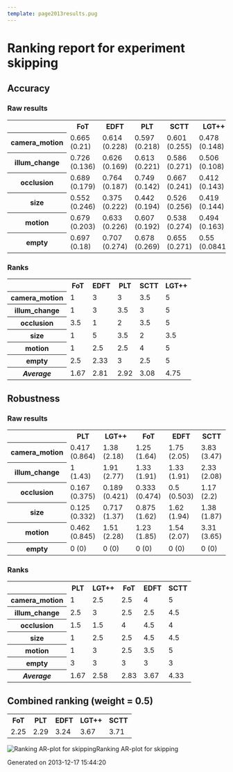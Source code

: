 ```yaml
---
template: page2013results.pug
---
```

<div class='results'>
<h1 class="caption">Ranking report for experiment skipping</h1>
<h2>Accuracy</h2>
<h3>Raw results</h3>
<div class="table"><table>
<tr><th>&nbsp;</th><th>FoT</th><th>EDFT</th><th>PLT</th><th>SCTT</th><th>LGT++</th></tr>
<tr><th>camera_motion</th><td>0.665 (0.21)</td><td>0.614 (0.228)</td><td>0.597 (0.218)</td><td>0.601 (0.255)</td><td>0.478 (0.148)</td></tr>
<tr><th>illum_change</th><td>0.726 (0.136)</td><td>0.626 (0.169)</td><td>0.613 (0.221)</td><td>0.586 (0.271)</td><td>0.506 (0.108)</td></tr>
<tr><th>occlusion</th><td>0.689 (0.179)</td><td>0.764 (0.187)</td><td>0.749 (0.142)</td><td>0.667 (0.241)</td><td>0.412 (0.143)</td></tr>
<tr><th>size</th><td>0.552 (0.246)</td><td>0.375 (0.222)</td><td>0.442 (0.194)</td><td>0.526 (0.256)</td><td>0.419 (0.144)</td></tr>
<tr><th>motion</th><td>0.679 (0.203)</td><td>0.633 (0.226)</td><td>0.607 (0.192)</td><td>0.538 (0.274)</td><td>0.494 (0.163)</td></tr>
<tr><th>empty</th><td>0.697 (0.18)</td><td>0.707 (0.274)</td><td>0.678 (0.269)</td><td>0.655 (0.271)</td><td>0.55 (0.0841)</td></tr>
</table>
</div><h3>Ranks</h3>
<div class="table"><table>
<tr><th>&nbsp;</th><th>FoT</th><th>EDFT</th><th>PLT</th><th>SCTT</th><th>LGT++</th></tr>
<tr><th>camera_motion</th><td>1</td><td>3</td><td>3</td><td>3.5</td><td>5</td></tr>
<tr><th>illum_change</th><td>1</td><td>3</td><td>3.5</td><td>3</td><td>5</td></tr>
<tr><th>occlusion</th><td>3.5</td><td>1</td><td>2</td><td>3.5</td><td>5</td></tr>
<tr><th>size</th><td>1</td><td>5</td><td>3.5</td><td>2</td><td>3.5</td></tr>
<tr><th>motion</th><td>1</td><td>2.5</td><td>2.5</td><td>4</td><td>5</td></tr>
<tr><th>empty</th><td>2.5</td><td>2.33</td><td>3</td><td>2.5</td><td>5</td></tr>
<tr><th><em>Average</em></th><td>1.67</td><td>2.81</td><td>2.92</td><td>3.08</td><td>4.75</td></tr>
</table>
</div><h2>Robustness</h2>
<h3>Raw results</h3>
<div class="table"><table>
<tr><th>&nbsp;</th><th>PLT</th><th>LGT++</th><th>FoT</th><th>EDFT</th><th>SCTT</th></tr>
<tr><th>camera_motion</th><td>0.417 (0.864)</td><td>1.38 (2.18)</td><td>1.25 (1.64)</td><td>1.75 (2.05)</td><td>3.83 (3.47)</td></tr>
<tr><th>illum_change</th><td>1 (1.43)</td><td>1.91 (2.77)</td><td>1.33 (1.91)</td><td>1.33 (1.91)</td><td>2.33 (2.08)</td></tr>
<tr><th>occlusion</th><td>0.167 (0.375)</td><td>0.189 (0.421)</td><td>0.333 (0.474)</td><td>0.5 (0.503)</td><td>1.17 (2.2)</td></tr>
<tr><th>size</th><td>0.125 (0.332)</td><td>0.717 (1.37)</td><td>0.875 (1.62)</td><td>1.62 (1.94)</td><td>1.38 (1.87)</td></tr>
<tr><th>motion</th><td>0.462 (0.845)</td><td>1.51 (2.28)</td><td>1.23 (1.85)</td><td>1.54 (2.07)</td><td>3.31 (3.65)</td></tr>
<tr><th>empty</th><td>0 (0)</td><td>0 (0)</td><td>0 (0)</td><td>0 (0)</td><td>0 (0)</td></tr>
</table>
</div><h3>Ranks</h3>
<div class="table"><table>
<tr><th>&nbsp;</th><th>PLT</th><th>LGT++</th><th>FoT</th><th>EDFT</th><th>SCTT</th></tr>
<tr><th>camera_motion</th><td>1</td><td>2.5</td><td>2.5</td><td>4</td><td>5</td></tr>
<tr><th>illum_change</th><td>2.5</td><td>3</td><td>2.5</td><td>2.5</td><td>4.5</td></tr>
<tr><th>occlusion</th><td>1.5</td><td>1.5</td><td>4</td><td>4.5</td><td>4</td></tr>
<tr><th>size</th><td>1</td><td>2.5</td><td>2.5</td><td>4.5</td><td>4.5</td></tr>
<tr><th>motion</th><td>1</td><td>3</td><td>2.5</td><td>3.5</td><td>5</td></tr>
<tr><th>empty</th><td>3</td><td>3</td><td>3</td><td>3</td><td>3</td></tr>
<tr><th><em>Average</em></th><td>1.67</td><td>2.58</td><td>2.83</td><td>3.67</td><td>4.33</td></tr>
</table>
</div><h2>Combined ranking (weight = 0.5)</h2>
<div class="table"><table>
<tr><th>FoT</th><th>PLT</th><th>EDFT</th><th>LGT++</th><th>SCTT</th></tr>
<tr><td>2.25</td><td>2.29</td><td>3.24</td><td>3.67</td><td>3.71</td></tr>
</table>
</div><p class="plot"><img src="images/extra_ranking_skipping.png" alt="Ranking AR-plot for skipping" /><span class="caption">Ranking AR-plot for skipping</span></p>
<p class="timestamp">Generated on 2013-12-17 15:44:20</p>
</div>

